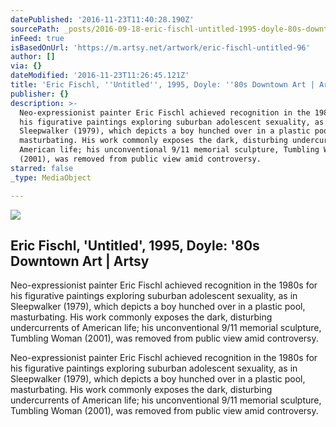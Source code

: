 ```yaml
---
datePublished: '2016-11-23T11:40:28.190Z'
sourcePath: _posts/2016-09-18-eric-fischl-untitled-1995-doyle-80s-downtown-art-or-ar.md
inFeed: true
isBasedOnUrl: 'https://m.artsy.net/artwork/eric-fischl-untitled-96'
author: []
via: {}
dateModified: '2016-11-23T11:26:45.121Z'
title: 'Eric Fischl, ''Untitled'', 1995, Doyle: ''80s Downtown Art | Artsy'
publisher: {}
description: >-
  Neo-expressionist painter Eric Fischl achieved recognition in the 1980s for
  his figurative paintings exploring suburban adolescent sexuality, as in
  Sleepwalker (1979), which depicts a boy hunched over in a plastic pool,
  masturbating. His work commonly exposes the dark, disturbing undercurrents of
  American life; his unconventional 9/11 memorial sculpture, Tumbling Woman
  (2001), was removed from public view amid controversy.
starred: false
_type: MediaObject

---
```

<article style=""><img src="https://imgflo.herokuapp.com/graph/2b2431f8e7ba7b0/e0c875638faab796ea2956821eb47f9e/noop.jpg?input=https%3A%2F%2Fd32dm0rphc51dk.cloudfront.net%2F6tOysOwByuIpLlYMKwXBjA%2Fnormalized.jpg" /><h1>Eric Fischl, 'Untitled', 1995, Doyle: '80s Downtown Art | Artsy</h1><p>Neo-expressionist painter Eric Fischl achieved recognition in the 1980s for his figurative paintings exploring suburban adolescent sexuality, as in Sleepwalker (1979), which depicts a boy hunched over in a plastic pool, masturbating. His work commonly exposes the dark, disturbing undercurrents of American life; his unconventional 9/11 memorial sculpture, Tumbling Woman (2001), was removed from public view amid controversy.</p></article>

Neo-expressionist painter Eric Fischl achieved recognition in the 1980s for his figurative paintings exploring suburban adolescent sexuality, as in Sleepwalker (1979), which depicts a boy hunched over in a plastic pool, masturbating. His work commonly exposes the dark, disturbing undercurrents of American life; his unconventional 9/11 memorial sculpture, Tumbling Woman (2001), was removed from public view amid controversy.
